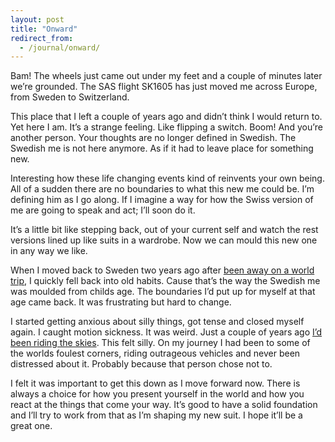 ```yaml
---
layout: post
title: "Onward"
redirect_from:
  - /journal/onward/
---
```


Bam! The wheels just came out under my feet and a couple of minutes later we’re grounded. The SAS flight SK1605 has just moved me across Europe, from Sweden to Switzerland.</p>

This place that I left a couple of years ago and didn’t think I would return to. Yet here I am. It’s a strange feeling. Like flipping a switch. Boom! And you’re another person. Your thoughts are no longer defined in Swedish. The Swedish me is not here anymore. As if it had to leave place for something new.

Interesting how these life changing events kind of reinvents your own being. All of a sudden there are no boundaries to what this new me could be. I’m defining him as I go along. If I imagine a way for how the Swiss version of me are going to speak and act; I’ll soon do it.

It’s a little bit like stepping back, out of your current self and watch the rest versions lined up like suits in a wardrobe. Now we can mould this new one in any way we like.

When I moved back to Sweden two years ago after [been away on a world trip](/journal/getting-on-that-plane), I quickly fell back into old habits. Cause that’s the way the Swedish me was moulded from childs age. The boundaries I’d put up for myself at that age came back. It was frustrating but hard to change.

I started getting anxious about silly things, got tense and closed myself again. I caught motion sickness. It was weird. Just a couple of years ago [I’d been riding the skies](/journal/bounded-by-assumptions/). This felt silly. On my journey I had been to some of the worlds foulest corners, riding outrageous vehicles and never been distressed about it. Probably because that person chose not to.

I felt it was important to get this down as I move forward now. There is always a choice for how you present yourself in the world and how you react at the things that come your way. It’s good to have a solid foundation and I’ll try to work from that as I’m shaping my new suit. I hope it’ll be a great one.
